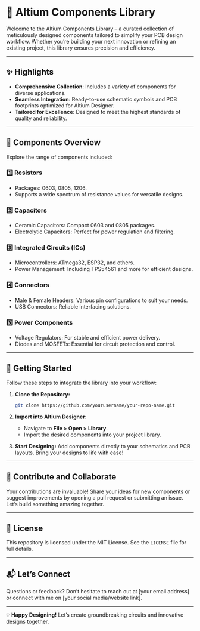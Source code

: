 # 🌟 Altium Components Library

Welcome to the Altium Components Library – a curated collection of meticulously designed components tailored to simplify your PCB design workflow. Whether you’re building your next innovation or refining an existing project, this library ensures precision and efficiency.

---

## ✨ Highlights

- **Comprehensive Collection**: Includes a variety of components for diverse applications.
- **Seamless Integration**: Ready-to-use schematic symbols and PCB footprints optimized for Altium Designer.
- **Tailored for Excellence**: Designed to meet the highest standards of quality and reliability.

---

## 🧩 Components Overview

Explore the range of components included:

### 1️⃣ Resistors

- Packages: 0603, 0805, 1206.
- Supports a wide spectrum of resistance values for versatile designs.

### 2️⃣ Capacitors

- Ceramic Capacitors: Compact 0603 and 0805 packages.
- Electrolytic Capacitors: Perfect for power regulation and filtering.

### 3️⃣ Integrated Circuits (ICs)

- Microcontrollers: ATmega32, ESP32, and others.
- Power Management: Including TPS54561 and more for efficient designs.

### 4️⃣ Connectors

- Male & Female Headers: Various pin configurations to suit your needs.
- USB Connectors: Reliable interfacing solutions.

### 5️⃣ Power Components

- Voltage Regulators: For stable and efficient power delivery.
- Diodes and MOSFETs: Essential for circuit protection and control.

---

## 🚀 Getting Started

Follow these steps to integrate the library into your workflow:

1. **Clone the Repository:**

   ```bash
   git clone https://github.com/yourusername/your-repo-name.git
   ```

2. **Import into Altium Designer:**

   - Navigate to **File > Open > Library**.
   - Import the desired components into your project library.

3. **Start Designing:**
   Add components directly to your schematics and PCB layouts. Bring your designs to life with ease!

---

## 🤝 Contribute and Collaborate

Your contributions are invaluable! Share your ideas for new components or suggest improvements by opening a pull request or submitting an issue. Let’s build something amazing together.

---

## 📜 License

This repository is licensed under the MIT License. See the `LICENSE` file for full details.

---

## 📬 Let’s Connect

Questions or feedback? Don’t hesitate to reach out at [your email address] or connect with me on [your social media/website link].

---

💡 **Happy Designing!** Let’s create groundbreaking circuits and innovative designs together.


